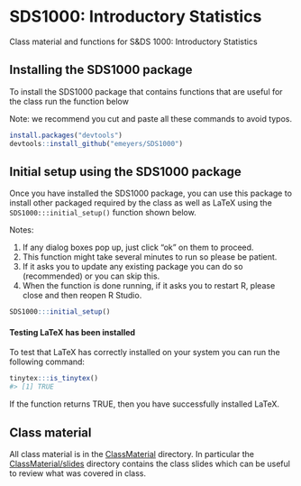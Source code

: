 
<!-- README.md is generated from README.Rmd. Please edit that file -->

# SDS1000: Introductory Statistics

<!-- badges: start -->

<!-- badges: end -->

Class material and functions for S&DS 1000: Introductory Statistics

## Installing the SDS1000 package

To install the SDS1000 package that contains functions that are useful
for the class run the function below

Note: we recommend you cut and paste all these commands to avoid typos.

``` r
install.packages("devtools")
devtools::install_github("emeyers/SDS1000")
```

## Initial setup using the SDS1000 package

Once you have installed the SDS1000 package, you can use this package to
install other packaged required by the class as well as LaTeX using the
`SDS1000:::initial_setup()` function shown below.

Notes:

1.  If any dialog boxes pop up, just click “ok” on them to proceed.
2.  This function might take several minutes to run so please be
    patient.
3.  If it asks you to update any existing package you can do so
    (recommended) or you can skip this.
4.  When the function is done running, if it asks you to restart R,
    please close and then reopen R Studio.

``` r
SDS1000:::initial_setup()
```

#### Testing LaTeX has been installed

To test that LaTeX has correctly installed on your system you can run
the following command:

``` r
tinytex:::is_tinytex()
#> [1] TRUE
```

If the function returns TRUE, then you have successfully installed
LaTeX.

## Class material

All class material is in the
[ClassMaterial](https://github.com/emeyers/SDS1000/tree/master/ClassMaterial)
directory. In particular the
[ClassMaterial/slides](https://github.com/emeyers/SDS1000/tree/master/ClassMaterial/slides)
directory contains the class slides which can be useful to review what
was covered in class.
